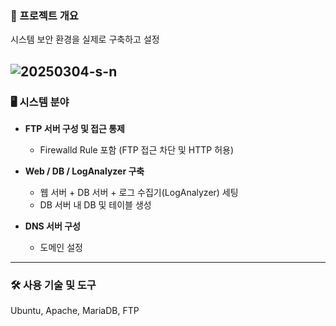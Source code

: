 ### 📌 프로젝트 개요
시스템 보안 환경을 실제로 구축하고 설정

![20250304-s-n](https://github.com/user-attachments/assets/c7b6a168-2632-4120-8a84-f42ef8320301)
---

### 🖥 시스템 분야

- **FTP 서버 구성 및 접근 통제**
  - Firewalld Rule 포함 (FTP 접근 차단 및 HTTP 허용)


- **Web / DB / LogAnalyzer 구축**
  - 웹 서버 + DB 서버 + 로그 수집기(LogAnalyzer) 세팅
  - DB 서버 내 DB 및 테이블 생성


- **DNS 서버 구성**
  - 도메인 설정

---

### 🛠 사용 기술 및 도구
Ubuntu, Apache, MariaDB, FTP
